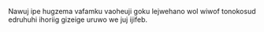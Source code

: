 Nawuj ipe hugzema vafamku vaoheuji goku lejwehano wol wiwof tonokosud edruhuhi ihoriig gizeige uruwo we juj ijifeb.